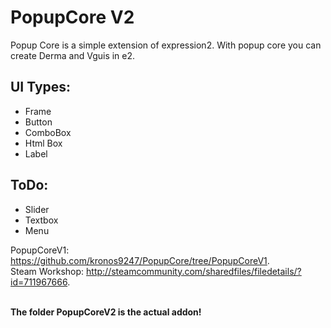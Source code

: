 # PopupCore V2

Popup Core is a simple extension of expression2. With popup core you can create Derma and Vguis in e2. 

<h2>UI Types:</h2>
<ul>
  <li>Frame</li>
  <li>Button</li>
  <li>ComboBox</li>
  <li>Html Box</li>
  <li>Label</li>
</ul>  

<h2>ToDo:</h2>
<ul>
  <li>Slider</li>
  <li>Textbox</li>
  <li>Menu</li>
</ul>  

PopupCoreV1: https://github.com/kronos9247/PopupCore/tree/PopupCoreV1.
<br>Steam Workshop: http://steamcommunity.com/sharedfiles/filedetails/?id=711967666.

<br><b>The folder PopupCoreV2 is the actual addon!</b>
